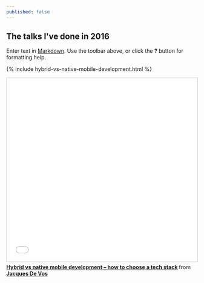```yaml
---
published: false
---
```

## The talks I've done in 2016

Enter text in [Markdown](http://daringfireball.net/projects/markdown/). Use the toolbar above, or click the **?** button for formatting help.

{% include hybrid-vs-native-mobile-development.html %}

<iframe src="//www.slideshare.net/slideshow/embed_code/key/z9v4Tk0lu6iGzl" width="595" height="485" frameborder="0" marginwidth="0" marginheight="0" scrolling="no" style="border:1px solid #CCC; border-width:1px; margin-bottom:5px; max-width: 100%;" allowfullscreen> </iframe> <div style="margin-bottom:5px"> <strong> <a href="//www.slideshare.net/JacquesDeVos/hybrid-vs-native-mobile-development-how-to-choose-a-tech-stack" title="Hybrid vs native mobile development – how to choose a tech stack" target="_blank">Hybrid vs native mobile development – how to choose a tech stack</a> </strong> from <strong><a href="//www.slideshare.net/JacquesDeVos" target="_blank">Jacques De Vos</a></strong> </div>